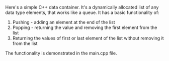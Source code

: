 Here's a simple C++ data container. It's a dynamically allocated list of any data type elements, that works like a queue. It has a basic functionality of:
1. Pushing - adding an element at the end of the list
2. Popping - returning the value and removing the first element from the list
3. Returning the values of first or last element of the list without removing it from the list

The functionality is demonstrated in the main.cpp file.
